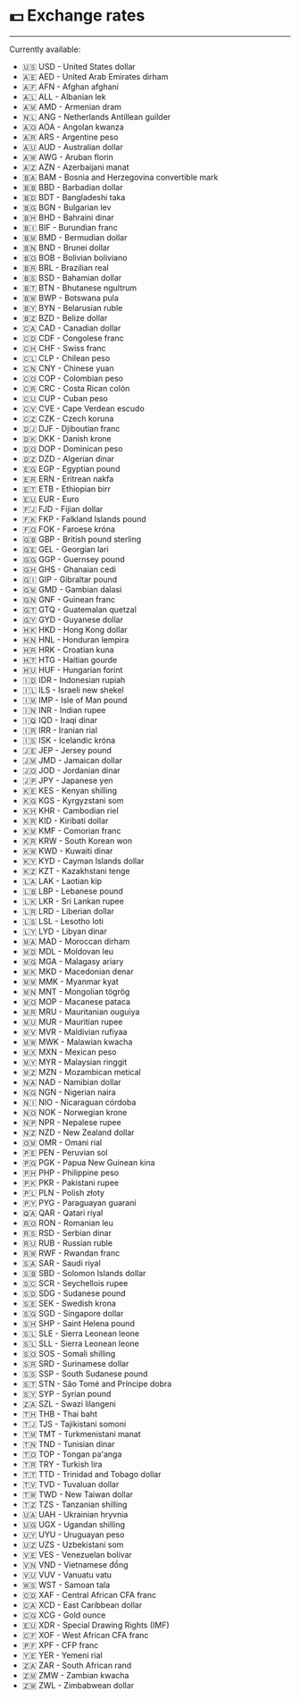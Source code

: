 # 💵 Exchange rates
---
Currently available:
- 🇺🇸 USD - United States dollar
- 🇦🇪 AED - United Arab Emirates dirham
- 🇦🇫 AFN - Afghan afghani
- 🇦🇱 ALL - Albanian lek
- 🇦🇲 AMD - Armenian dram
- 🇳🇱 ANG - Netherlands Antillean guilder
- 🇦🇴 AOA - Angolan kwanza
- 🇦🇷 ARS - Argentine peso
- 🇦🇺 AUD - Australian dollar
- 🇦🇼 AWG - Aruban florin
- 🇦🇿 AZN - Azerbaijani manat
- 🇧🇦 BAM - Bosnia and Herzegovina convertible mark
- 🇧🇧 BBD - Barbadian dollar
- 🇧🇩 BDT - Bangladeshi taka
- 🇧🇬 BGN - Bulgarian lev
- 🇧🇭 BHD - Bahraini dinar
- 🇧🇮 BIF - Burundian franc
- 🇧🇲 BMD - Bermudian dollar
- 🇧🇳 BND - Brunei dollar
- 🇧🇴 BOB - Bolivian boliviano
- 🇧🇷 BRL - Brazilian real
- 🇧🇸 BSD - Bahamian dollar
- 🇧🇹 BTN - Bhutanese ngultrum
- 🇧🇼 BWP - Botswana pula
- 🇧🇾 BYN - Belarusian ruble
- 🇧🇿 BZD - Belize dollar
- 🇨🇦 CAD - Canadian dollar
- 🇨🇩 CDF - Congolese franc
- 🇨🇭 CHF - Swiss franc
- 🇨🇱 CLP - Chilean peso
- 🇨🇳 CNY - Chinese yuan
- 🇨🇴 COP - Colombian peso
- 🇨🇷 CRC - Costa Rican colón
- 🇨🇺 CUP - Cuban peso
- 🇨🇻 CVE - Cape Verdean escudo
- 🇨🇿 CZK - Czech koruna
- 🇩🇯 DJF - Djiboutian franc
- 🇩🇰 DKK - Danish krone
- 🇩🇴 DOP - Dominican peso
- 🇩🇿 DZD - Algerian dinar
- 🇪🇬 EGP - Egyptian pound
- 🇪🇷 ERN - Eritrean nakfa
- 🇪🇹 ETB - Ethiopian birr
- 🇪🇺 EUR - Euro
- 🇫🇯 FJD - Fijian dollar
- 🇫🇰 FKP - Falkland Islands pound
- 🇫🇴 FOK - Faroese króna
- 🇬🇧 GBP - British pound sterling
- 🇬🇪 GEL - Georgian lari
- 🇬🇬 GGP - Guernsey pound
- 🇬🇭 GHS - Ghanaian cedi
- 🇬🇮 GIP - Gibraltar pound
- 🇬🇲 GMD - Gambian dalasi
- 🇬🇳 GNF - Guinean franc
- 🇬🇹 GTQ - Guatemalan quetzal
- 🇬🇾 GYD - Guyanese dollar
- 🇭🇰 HKD - Hong Kong dollar
- 🇭🇳 HNL - Honduran lempira
- 🇭🇷 HRK - Croatian kuna
- 🇭🇹 HTG - Haitian gourde
- 🇭🇺 HUF - Hungarian forint
- 🇮🇩 IDR - Indonesian rupiah
- 🇮🇱 ILS - Israeli new shekel
- 🇮🇲 IMP - Isle of Man pound
- 🇮🇳 INR - Indian rupee
- 🇮🇶 IQD - Iraqi dinar
- 🇮🇷 IRR - Iranian rial
- 🇮🇸 ISK - Icelandic króna
- 🇯🇪 JEP - Jersey pound
- 🇯🇲 JMD - Jamaican dollar
- 🇯🇴 JOD - Jordanian dinar
- 🇯🇵 JPY - Japanese yen
- 🇰🇪 KES - Kenyan shilling
- 🇰🇬 KGS - Kyrgyzstani som
- 🇰🇭 KHR - Cambodian riel
- 🇰🇷 KID - Kiribati dollar
- 🇰🇲 KMF - Comorian franc
- 🇰🇷 KRW - South Korean won
- 🇰🇼 KWD - Kuwaiti dinar
- 🇰🇾 KYD - Cayman Islands dollar
- 🇰🇿 KZT - Kazakhstani tenge
- 🇱🇦 LAK - Laotian kip
- 🇱🇧 LBP - Lebanese pound
- 🇱🇰 LKR - Sri Lankan rupee
- 🇱🇷 LRD - Liberian dollar
- 🇱🇸 LSL - Lesotho loti
- 🇱🇾 LYD - Libyan dinar
- 🇲🇦 MAD - Moroccan dirham
- 🇲🇩 MDL - Moldovan leu
- 🇲🇬 MGA - Malagasy ariary
- 🇲🇰 MKD - Macedonian denar
- 🇲🇲 MMK - Myanmar kyat
- 🇲🇳 MNT - Mongolian tögrög
- 🇲🇴 MOP - Macanese pataca
- 🇲🇷 MRU - Mauritanian ouguiya
- 🇲🇺 MUR - Mauritian rupee
- 🇲🇻 MVR - Maldivian rufiyaa
- 🇲🇼 MWK - Malawian kwacha
- 🇲🇽 MXN - Mexican peso
- 🇲🇾 MYR - Malaysian ringgit
- 🇲🇿 MZN - Mozambican metical
- 🇳🇦 NAD - Namibian dollar
- 🇳🇬 NGN - Nigerian naira
- 🇳🇮 NIO - Nicaraguan córdoba
- 🇳🇴 NOK - Norwegian krone
- 🇳🇵 NPR - Nepalese rupee
- 🇳🇿 NZD - New Zealand dollar
- 🇴🇲 OMR - Omani rial
- 🇵🇪 PEN - Peruvian sol
- 🇵🇬 PGK - Papua New Guinean kina
- 🇵🇭 PHP - Philippine peso
- 🇵🇰 PKR - Pakistani rupee
- 🇵🇱 PLN - Polish złoty
- 🇵🇾 PYG - Paraguayan guaraní
- 🇶🇦 QAR - Qatari riyal
- 🇷🇴 RON - Romanian leu
- 🇷🇸 RSD - Serbian dinar
- 🇷🇺 RUB - Russian ruble
- 🇷🇼 RWF - Rwandan franc
- 🇸🇦 SAR - Saudi riyal
- 🇸🇧 SBD - Solomon Islands dollar
- 🇸🇨 SCR - Seychellois rupee
- 🇸🇩 SDG - Sudanese pound
- 🇸🇪 SEK - Swedish krona
- 🇸🇬 SGD - Singapore dollar
- 🇸🇭 SHP - Saint Helena pound
- 🇸🇱 SLE - Sierra Leonean leone
- 🇸🇱 SLL - Sierra Leonean leone
- 🇸🇴 SOS - Somali shilling
- 🇸🇷 SRD - Surinamese dollar
- 🇸🇸 SSP - South Sudanese pound
- 🇸🇹 STN - São Tomé and Príncipe dobra
- 🇸🇾 SYP - Syrian pound
- 🇿🇦 SZL - Swazi lilangeni
- 🇹🇭 THB - Thai baht
- 🇹🇯 TJS - Tajikistani somoni
- 🇹🇲 TMT - Turkmenistani manat
- 🇹🇳 TND - Tunisian dinar
- 🇹🇴 TOP - Tongan paʻanga
- 🇹🇷 TRY - Turkish lira
- 🇹🇹 TTD - Trinidad and Tobago dollar
- 🇹🇻 TVD - Tuvaluan dollar
- 🇹🇼 TWD - New Taiwan dollar
- 🇹🇿 TZS - Tanzanian shilling
- 🇺🇦 UAH - Ukrainian hryvnia
- 🇺🇬 UGX - Ugandan shilling
- 🇺🇾 UYU - Uruguayan peso
- 🇺🇿 UZS - Uzbekistani som
- 🇻🇪 VES - Venezuelan bolívar
- 🇻🇳 VND - Vietnamese đồng
- 🇻🇺 VUV - Vanuatu vatu
- 🇼🇸 WST - Samoan tala
- 🇨🇩 XAF - Central African CFA franc
- 🇨🇦 XCD - East Caribbean dollar
- 🇨🇬 XCG - Gold ounce
- 🇪🇺 XDR - Special Drawing Rights (IMF)
- 🇨🇫 XOF - West African CFA franc
- 🇵🇫 XPF - CFP franc
- 🇾🇪 YER - Yemeni rial
- 🇿🇦 ZAR - South African rand
- 🇿🇲 ZMW - Zambian kwacha
- 🇿🇼 ZWL - Zimbabwean dollar
